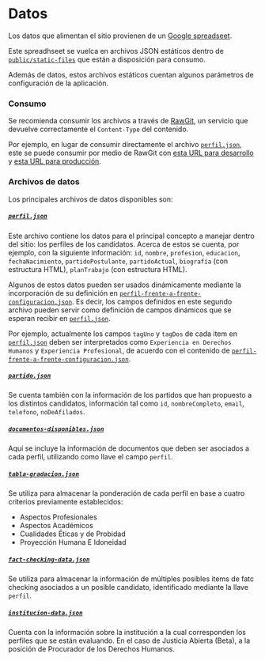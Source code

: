 # Datos

Los datos que alimentan el sitio provienen de un [Google spreadseet](https://docs.google.com/spreadsheets/d/1mfGF_4JB8i9X0YMpGxyKpGmYSCyLiWFaYCXebPmnyhU/pubhtml).

Este spreadhseet se vuelca en archivos JSON estáticos dentro de [`public/static-files`](public/static-files)
que están a disposición para consumo.

Además de datos, estos archivos estáticos cuentan algunos parámetros de configuración de la aplicación.

### Consumo

Se recomienda consumir los archivos a través de [RawGit](https://rawgit.com), un
servicio que devuelve correctamente el `Content-Type` del contenido.

Por ejemplo, en lugar de consumir directamente el archivo [`perfil.json`](static-files/perfil.json),
este se puede consumir por medio de RawGit con [esta URL para desarrollo](https://rawgit.com/RedCiudadana/JusticiaAbiertaBeta/master/public/static-files/perfil.json)
y [esta URL para producción](https://cdn.rawgit.com/RedCiudadana/JusticiaAbiertaBeta/e4077346/public/static-files/perfil.json).

### Archivos de datos

Los principales archivos de datos disponibles son:

##### [`perfil.json`](static-files/perfil.json)

Este archivo contiene los datos para el principal concepto a manejar dentro del sitio:
los perfiles de los candidatos. Acerca de estos se cuenta, por ejemplo, con la siguiente
información: `id`, `nombre`, `profesion`, `educacion`, `fechaNacimiento`, `partidoPostulante`,
`partidoActual`, `biografía` (con estructura HTML), `planTrabajo` (con estructura HTML).

Algunos de estos datos pueden ser usados dinámicamente mediante la incorporación
de su definición en [`perfil-frente-a-frente-configuracion.json`](static-files/perfil-frente-a-frente-configuracion.json).
Es decir, los campos definidos en este segundo archivo pueden servir como definición de
campos dinámicos que se esperan recibir en [`perfil.json`](static-files/perfil.json).

Por ejemplo, actualmente los campos `tagUno` y `tagDos` de cada item en [`perfil.json`](static-files/perfil.json)
deben ser interpretados como `Experiencia en Derechos Humanos` y `Experiencia Profesional`,
de acuerdo con el contenido de [`perfil-frente-a-frente-configuracion.json`](static-files/perfil-frente-a-frente-configuracion.json).

##### [`partido.json`](static-files/partido.json)

Se cuenta también con la información de los partidos que han propuesto a los distintos
candidatos, información tal como `id`, `nombreCompleto`, `email`, `telefono`, `noDeAfilados`.

##### [`documentos-disponibles.json`](static-files/tabla-gradacion.json)

Aquí se incluye la información de documentos que deben ser asociados a cada perfil,
utilizando como llave el campo `perfil`.

##### [`tabla-gradacion.json`](static-files/tabla-gradacion.json)

Se utiliza para almacenar la ponderación de cada perfil en base a cuatro criterios
previamente establecidos:

* Aspectos Profesionales
* Aspectos Académicos
* Cualidades Éticas y de Probidad
* Proyección Humana E Idoneidad

##### [`fact-checking-data.json`](static-files/partido.json)

Se utiliza para almacenar la información de múltiples posibles items de fatc checking
asociados a un posible candidato, identificado mediante la llave `perfil`.

##### [`institucion-data.json`](static-files/partido.json)

Cuenta con la información sobre la institución a la cual corresponden los perfiles
que se están evaluando. En el caso de Justicia Abierta (Beta), a la posición
de Procurador de los Derechos Humanos.
